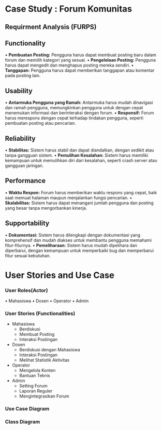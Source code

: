 # Case Study : Forum Komunitas

## Requirment Analysis (FURPS)

## Functionality
•	**Pembuatan Posting:** Pengguna harus dapat membuat posting baru dalam forum dan memilih kategori yang sesuai.
•	**Pengelolaan Posting:** Pengguna harus dapat mengedit dan menghapus posting mereka sendiri.
•	**Tanggapan:** Pengguna harus dapat memberikan tanggapan atau komentar pada posting lain.

## Usability
•	**Antarmuka Pengguna yang Ramah:** Antarmuka harus mudah dinavigasi dan ramah pengguna, memungkinkan pengguna untuk dengan cepat menemukan informasi dan berinteraksi dengan forum.
•	**Responsif:** Forum harus merespons dengan cepat terhadap tindakan pengguna, seperti pembuatan posting atau pencarian.

## Reliability
•	**Stabilitas:** Sistem harus stabil dan dapat diandalkan, dengan sedikit atau tanpa gangguan sistem.
•	**Pemulihan Kesalahan:** Sistem harus memiliki kemampuan untuk memulihkan diri dari kesalahan, seperti crash server atau gangguan jaringan.

## Performance
•	**Waktu Respon:** Forum harus memberikan waktu respons yang cepat, baik saat memuat halaman maupun menjalankan fungsi pencarian.
•	**Skalabilitas:** Sistem harus dapat menangani jumlah pengguna dan posting yang besar tanpa mengorbankan kinerja.

## Supportability
•	**Dokumentasi:** Sistem harus dilengkapi dengan dokumentasi yang komprehensif dan mudah diakses untuk membantu pengguna memahami fitur-fiturnya.
•	**Pemeliharaan:** Sistem harus mudah dipelihara dan diperbarui, dengan kemampuan untuk memperbaiki bug dan memperbarui fitur sesuai kebutuhan.

# User Stories and Use Case

### User Roles(Actor)
•	Mahasiswa
•	Dosen
•	Operator
•	Admin

### **User Stories (Functionalities)**
- Mahasiswa
    - Berdiskusi 
    - Membuat Posting
    - Interaksi Postingan
- Dosen
    - Berdiskusi dengan Mahasiswa
    - Interaksi Postingan
    - Melihat Statistik Aktivitas
- Operator
    - Mengelola Konten
    - Bantuan Teknis
- Admin
    - Setting Forum
    - Laporan Reguler
    - Mengintegrasikan Forum

### Use Case Diagram
 
### Class Diagram
 
